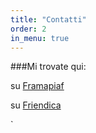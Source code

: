 ```yaml
---
title: "Contatti"
order: 2
in_menu: true
---
```

###Mi trovate qui:


su [Framapiaf](https://framapiaf.org/deck/@nilocram)

su [Friendica](https://poliverso.org/profile/nilocram)

` 